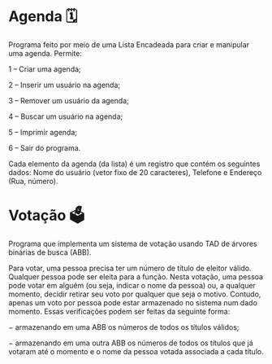 # Agenda 🗓

  Programa feito por meio de uma Lista Encadeada para criar e manipular uma agenda. Permite:
  
  1 – Criar uma agenda;
  
  2 – Inserir um usuário na agenda;
  
  3 – Remover um usuário da agenda;
  
  4 – Buscar um usuário na agenda;
  
  5 – Imprimir agenda;
  
  6 – Sair do programa.
  
  Cada elemento da agenda (da lista) é um registro que contém os seguintes dados: Nome do usuário (vetor fixo de 20 caracteres), Telefone e Endereço (Rua, número).
  
# Votação 🗳️ 

  Programa que implementa um sistema de votação usando TAD de árvores binárias de busca (ABB).
  
  Para votar, uma pessoa precisa ter um número de título de eleitor válido. Qualquer pessoa pode ser eleita para a função. Nesta votação, uma pessoa pode votar em alguém (ou seja, indicar o nome da pessoa) ou, a qualquer momento, decidir retirar seu voto por qualquer que seja o motivo. Contudo, apenas um voto por pessoa pode estar armazenado no sistema num dado momento. Essas verificações podem ser feitas da seguinte forma:
  
− armazenando em uma ABB os números de todos os títulos válidos;

− armazenando em uma outra ABB os números de todos os títulos que já votaram até o momento e o nome da pessoa votada associada a cada título.
